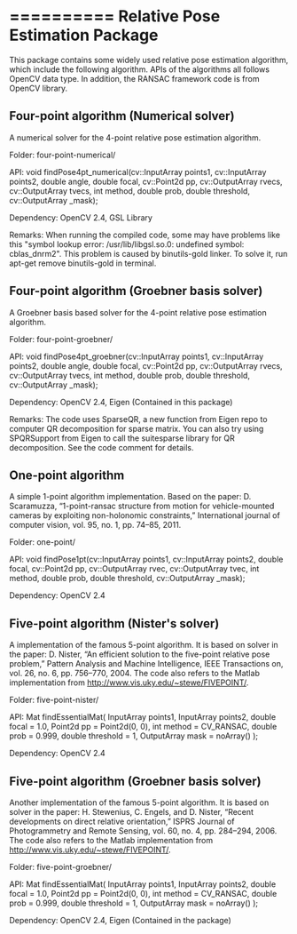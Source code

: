 ==========
Relative Pose Estimation Package
==========

This package contains some widely used relative pose estimation algorithm, which include the following algorithm. APIs of the algorithms all follows OpenCV data type. In addition, the RANSAC framework code is from OpenCV library. 

Four-point algorithm (Numerical solver)
----------

A numerical solver for the 4-point relative pose estimation algorithm. 

Folder: four-point-numerical/

API:  void findPose4pt\_numerical(cv::InputArray points1, cv::InputArray points2, 
              double angle, double focal, cv::Point2d pp, 
              cv::OutputArray rvecs, cv::OutputArray tvecs, 
              int method, double prob, double threshold, cv::OutputArray _mask); 

Dependency: OpenCV 2.4, GSL Library

Remarks: When running the compiled code, some may have problems like this "symbol lookup error: /usr/lib/libgsl.so.0: undefined symbol: cblas\_dnrm2". This problem is caused by binutils-gold linker. To solve it, run apt-get remove binutils-gold in terminal. 

Four-point algorithm (Groebner basis solver)
----------

A Groebner basis based solver for the 4-point relative pose estimation algorithm. 

Folder: four-point-groebner/

API:  void findPose4pt\_groebner(cv::InputArray points1, cv::InputArray points2, 
              double angle, double focal, cv::Point2d pp, 
              cv::OutputArray rvecs, cv::OutputArray tvecs, 
              int method, double prob, double threshold, cv::OutputArray _mask); 

Dependency: OpenCV 2.4, Eigen (Contained in this package)

Remarks: The code uses SparseQR, a new function from Eigen repo to computer QR decomposition for sparse matrix. You can also try using SPQRSupport from Eigen to call the suitesparse library for QR decomposition. See the code comment for details. 

One-point algorithm 
----------

A simple 1-point algorithm implementation. Based on the paper: 
D. Scaramuzza, “1-point-ransac structure from motion for vehicle-mounted cameras by exploiting non-holonomic constraints,” International journal of computer vision, vol. 95, no. 1, pp. 74–85, 2011.

Folder: one-point/

API: void findPose1pt(cv::InputArray points1, cv::InputArray points2, 
              double focal, cv::Point2d pp, 
              cv::OutputArray rvec, cv::OutputArray tvec, 
              int method, double prob, double threshold, cv::OutputArray _mask); 

Dependency: OpenCV 2.4

Five-point algorithm (Nister's solver)
----------

A implementation of the famous 5-point algorithm. It is based on solver in the paper: 
D. Nister, “An efficient solution to the five-point relative pose problem,” Pattern Analysis and Machine Intelligence, IEEE Transactions on, vol. 26, no. 6, pp. 756–770, 2004. 
The code also refers to the Matlab implementation from http://www.vis.uky.edu/~stewe/FIVEPOINT/. 

Folder: five-point-nister/

API: Mat findEssentialMat( InputArray points1, InputArray points2, double focal = 1.0, Point2d pp = Point2d(0, 0), 
					int method = CV_RANSAC, 
					double prob = 0.999, double threshold = 1, OutputArray mask = noArray() ); 

Dependency: OpenCV 2.4


Five-point algorithm (Groebner basis solver)
----------

Another implementation of the famous 5-point algorithm. It is based on solver in the paper: 
H. Stewenius, C. Engels, and D. Nister, “Recent developments on direct relative orientation,” ISPRS Journal of Photogrammetry and Remote Sensing, vol. 60, no. 4, pp. 284–294, 2006.
The code also refers to the Matlab implementation from http://www.vis.uky.edu/~stewe/FIVEPOINT/. 

Folder: five-point-groebner/

API: Mat findEssentialMat( InputArray points1, InputArray points2, double focal = 1.0, Point2d pp = Point2d(0, 0), 
					int method = CV_RANSAC, 
					double prob = 0.999, double threshold = 1, OutputArray mask = noArray() ); 

Dependency: OpenCV 2.4, Eigen (Contained in the package)

